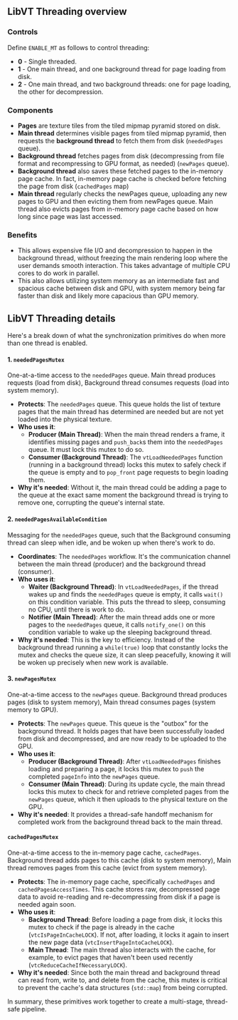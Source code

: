 ## **LibVT Threading overview**

### Controls

Define `ENABLE_MT` as follows to control threading:

* **0** - Single threaded.
* **1** - One main thread, and one background thread for page loading from disk.
* **2** - One main thread, and two background threads: one for page loading, the other for decompression.

### Components

* **Pages** are texture tiles from the tiled mipmap pyramid stored on disk.
* **Main thread** determines visible pages from tiled mipmap pyramid, then requests the **background thread** to fetch them from disk (`neededPages` queue).
* **Background thread** fetches pages from disk (decompressing from file format and recompressing to GPU format, as needed) (`newPages` queue).
* **Background thread** also saves these fetched pages to the in-memory page cache.  In fact, in-memory page cache is checked before fetching the page from disk (`cachedPages` map)
* **Main thread** regularly checks the newPages queue, uploading any new pages to GPU and then evicting them from newPages queue.  Main thread also evicts pages from in-memory page cache based on how long since page was last accessed.

### Benefits

* This allows expensive file I/O and decompression to happen in the background thread, without freezing the main rendering loop where the user demands smooth interaction.  This takes advantage of multiple CPU cores to do work in parallel.
* This also allows utilizing system memory as an intermediate fast and spacious cache between disk and GPU, with system memory being far faster than disk and likely more capacious than GPU memory.


## **LibVT Threading details**

Here's a break down of what the synchronization primitives do when more than one thread is enabled.


#### 1. **`neededPagesMutex`**

One-at-a-time access to the `neededPages` queue. Main thread produces requests (load from disk), Background thread consumes requests (load into system memory).

* **Protects**: The `neededPages` queue. This queue holds the list of texture pages that the main thread has determined are needed but are not yet loaded into the physical texture.
* **Who uses it**:
  * **Producer (Main Thread)**: When the main thread renders a frame, it identifies missing pages and `push_back`s them into the `neededPages` queue. It must lock this mutex to do so.
  * **Consumer (Background Thread)**: The `vtLoadNeededPages` function (running in a background thread) locks this mutex to safely check if the queue is empty and to `pop_front` page requests to begin loading them.
* **Why it's needed**: Without it, the main thread could be adding a page to the queue at the exact same moment the background thread is trying to remove one, corrupting the queue's internal state.

#### 2. **`neededPagesAvailableCondition`**

Messaging for the `neededPages` queue, such that the Background consuming thread can sleep when idle, and be woken up when there's work to do.

* **Coordinates**: The `neededPages` workflow. It's the communication channel between the main thread (producer) and the background thread (consumer).
* **Who uses it**:
  * **Waiter (Background Thread)**: In `vtLoadNeededPages`, if the thread wakes up and finds the `neededPages` queue is empty, it calls `wait()` on this condition variable. This puts the thread to sleep, consuming no CPU, until there is work to do.
  * **Notifier (Main Thread)**: After the main thread adds one or more pages to the `neededPages` queue, it calls `notify_one()` on this condition variable to wake up the sleeping background thread.
* **Why it's needed**: This is the key to efficiency. Instead of the background thread running a `while(true)` loop that constantly locks the mutex and checks the queue size, it can sleep peacefully, knowing it will be woken up precisely when new work is available.

#### 3. **`newPagesMutex`**

One-at-a-time access to the `newPages` queue. Background thread produces pages (disk to system memory), Main thread consumes pages (system memory to GPU).

* **Protects**: The `newPages` queue. This queue is the "outbox" for the background thread. It holds pages that have been successfully loaded from disk and decompressed, and are now ready to be uploaded to the GPU.
* **Who uses it**:
  * **Producer (Background Thread)**: After `vtLoadNeededPages` finishes loading and preparing a page, it locks this mutex to `push` the completed `pageInfo` into the `newPages` queue.
  * **Consumer (Main Thread)**: During its update cycle, the main thread locks this mutex to check for and retrieve completed pages from the `newPages` queue, which it then uploads to the physical texture on the GPU.
* **Why it's needed**: It provides a thread-safe handoff mechanism for completed work from the background thread back to the main thread.

#### **`cachedPagesMutex`**

One-at-a-time access to the in-memory page cache, `cachedPages`.  Background thread adds pages to this cache (disk to system memory), Main thread removes pages from this cache (evict from system memory).

* **Protects**: The in-memory page cache, specifically `cachedPages` and `cachedPagesAccessTimes`. This cache stores raw, decompressed page data to avoid re-reading and re-decompressing from disk if a page is needed again soon.
* **Who uses it**:
  * **Background Thread**: Before loading a page from disk, it locks this mutex to check if the page is already in the cache (`vtcIsPageInCacheLOCK`). If not, after loading, it locks it again to insert the new page data (`vtcInsertPageIntoCacheLOCK`).
  * **Main Thread**: The main thread also interacts with the cache, for example, to evict pages that haven't been used recently (`vtcReduceCacheIfNecessaryLOCK`).
* **Why it's needed**: Since both the main thread and background thread can read from, write to, and delete from the cache, this mutex is critical to prevent the cache's data structures (`std::map`) from being corrupted.

In summary, these primitives work together to create a multi-stage, thread-safe pipeline.

